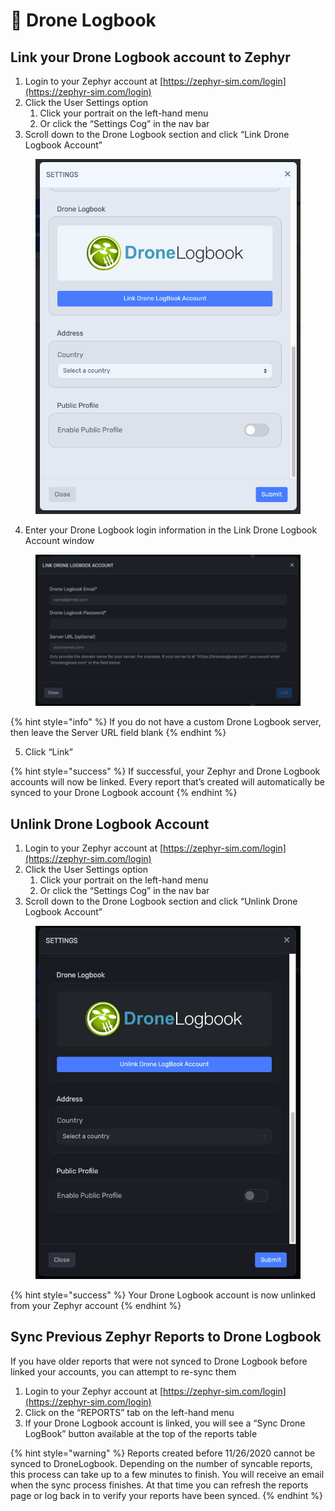 # 📒 Drone Logbook

## Link your Drone Logbook account to Zephyr <a href="#link-your-drone-logbook-account-to-zephyr" id="link-your-drone-logbook-account-to-zephyr"></a>

1. Login to your Zephyr account at [https://zephyr-sim.com/login](https://zephyr-sim.com/login)
2. Click the User Settings option
   1. Click your portrait on the left-hand menu
   2. Or click the “Settings Cog” in the nav bar
3. Scroll down to the Drone Logbook section and click “Link Drone Logbook Account”

<figure><img src="../.gitbook/assets/image (183).png" alt=""><figcaption></figcaption></figure>

4. &#x20;Enter your Drone Logbook login information in the Link Drone Logbook Account window

<figure><img src="../.gitbook/assets/image (184).png" alt=""><figcaption></figcaption></figure>

{% hint style="info" %}
If you do not have a custom Drone Logbook server, then leave the Server URL field blank
{% endhint %}

5. Click “Link”

{% hint style="success" %}
If successful, your Zephyr and Drone Logbook accounts will now be linked. Every report that’s created will automatically be synced to your Drone Logbook account
{% endhint %}

## Unlink Drone Logbook Account <a href="#unlink-drone-logbook-account" id="unlink-drone-logbook-account"></a>

1. Login to your Zephyr account at [https://zephyr-sim.com/login](https://zephyr-sim.com/login)
2. Click the User Settings option
   1. Click your portrait on the left-hand menu
   2. Or click the “Settings Cog” in the nav bar
3. Scroll down to the Drone Logbook section and click “Unlink Drone Logbook Account”

<figure><img src="../.gitbook/assets/image (185).png" alt=""><figcaption></figcaption></figure>

{% hint style="success" %}
Your Drone Logbook account is now unlinked from your Zephyr account
{% endhint %}

## Sync Previous Zephyr Reports to Drone Logbook <a href="#sync-previous-zephyr-reports-to-drone-logbook" id="sync-previous-zephyr-reports-to-drone-logbook"></a>

If you have older reports that were not synced to Drone Logbook before linked your accounts, you can attempt to re-sync them

1. Login to your Zephyr account at [https://zephyr-sim.com/login](https://zephyr-sim.com/login)
2. Click on the “REPORTS” tab on the left-hand menu
3. If your Drone Logbook account is linked, you will see a “Sync Drone LogBook” button available at the top of the reports table

{% hint style="warning" %}
Reports created before 11/26/2020 cannot be synced to DroneLogbook. Depending on the number of syncable reports, this process can take up to a few minutes to finish. You will receive an email when the sync process finishes. At that time you can refresh the reports page or log back in to verify your reports have been synced.
{% endhint %}
